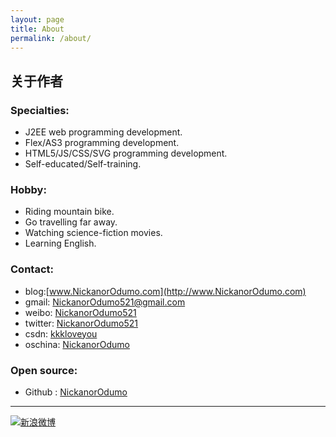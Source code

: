```yaml
---
layout: page
title: About
permalink: /about/
---
```


## 关于作者

### Specialties:

* J2EE web programming development.
* Flex/AS3 programming development.
* HTML5/JS/CSS/SVG programming development.
* Self-educated/Self-training.

### Hobby:

* Riding mountain bike.
* Go travelling far away.
* Watching science-fiction movies.
* Learning English.

### Contact:

* blog:[www.NickanorOdumo.com](http://www.NickanorOdumo.com)
* gmail: [NickanorOdumo521@gmail.com](mailto:NickanorOdumo521@gmail.com)
* weibo: [NickanorOdumo521](http://weibo.com/NickanorOdumo521)
* twitter: [NickanorOdumo521](https://twitter.com/NickanorOdumo521)
* csdn: [kkkloveyou](http://blog.csdn.net/kkkloveyou)
* oschina: [NickanorOdumo](http://my.oschina.net/NickanorOdumo)

### Open source:

* Github : [NickanorOdumo](https://github.com/NickanorOdumo)

----

[![新浪微博](http://service.t.sina.com.cn/widget/qmd/2117486514/c3e417d3/1.png)](http://weibo.com/u/2117486514?s=6uyXnP)